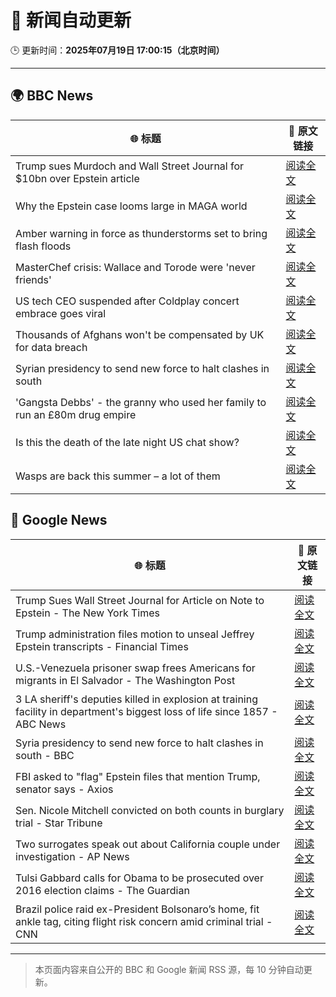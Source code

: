 # 🧠 新闻自动更新

🕒 更新时间：**2025年07月19日 17:00:15（北京时间）**

---

## 🌍 BBC News

| 🌐 标题 | 🔗 原文链接 |
|--------|-------------|
| Trump sues Murdoch and Wall Street Journal for $10bn over Epstein article | [阅读全文](https://www.bbc.com/news/articles/c23g5xpggzmo) |
| Why the Epstein case looms large in MAGA world | [阅读全文](https://www.bbc.com/news/articles/cy8ge16d2y3o) |
| Amber warning in force as thunderstorms set to bring flash floods | [阅读全文](https://www.bbc.com/news/articles/c8j1nvp9440o) |
| MasterChef crisis: Wallace and Torode were 'never friends' | [阅读全文](https://www.bbc.com/news/articles/cj9vgwr48gwo) |
| US tech CEO suspended after Coldplay concert embrace goes viral | [阅读全文](https://www.bbc.com/news/articles/c80pnnn0gj3o) |
| Thousands of Afghans won't be compensated by UK for data breach | [阅读全文](https://www.bbc.com/news/articles/c20pd5035vyo) |
| Syrian presidency to send new force to halt clashes in south | [阅读全文](https://www.bbc.com/news/articles/c0m87d4p9gvo) |
| 'Gangsta Debbs' - the granny who used her family to run an £80m drug empire | [阅读全文](https://www.bbc.com/news/articles/cqx27w1dwe9o) |
| Is this the death of the late night US chat show? | [阅读全文](https://www.bbc.com/news/articles/cwye2w5n5q8o) |
| Wasps are back this summer – a lot of them | [阅读全文](https://www.bbc.com/news/articles/cz7ld2jgqz2o) |

## 📰 Google News

| 🌐 标题 | 🔗 原文链接 |
|--------|-------------|
| Trump Sues Wall Street Journal for Article on Note to Epstein - The New York Times | [阅读全文](https://news.google.com/rss/articles/CBMimAFBVV95cUxNUWNWNzdlU0U1UkVqZkJTYXlNODdWakxhNU5iVnVUVmQ0ZGl0VUhCSFE4YWt4YUpsT3YzbW5mNEJaQkx0cERYMTVyOENEajRvNW5ZTFVPdURyRzJ5Z2w5VDB4YlNkR1UxRWNvMDBNVmJrOG5OLUJWMGJJeEdPeWhfR0xCaUgtN2wzaWRJQlI2UnpuZTVzT25DLQ?oc=5) |
| Trump administration files motion to unseal Jeffrey Epstein transcripts - Financial Times | [阅读全文](https://news.google.com/rss/articles/CBMicEFVX3lxTE91OVJOUjloMnRkbEV2Sm9sY2lQTG15Z3kzX2lMenFrN3VHUUNmZGY0Q2hyR2E5cHpyTzAxREdIZ3dmTURmTDY0WDBuUHU2T1Y5N3ZpNF9lc2V4TGVYZlk1d2xlVF9lN3Vld244WTlaaVo?oc=5) |
| U.S.-Venezuela prisoner swap frees Americans for migrants in El Salvador - The Washington Post | [阅读全文](https://news.google.com/rss/articles/CBMiowFBVV95cUxOSGU5SXNQTktXbnJKVFBIdUJEbkhfWG00T1k3VVZIOXJzd2g0Umh3TndOMVBSTnoxMy1XaTZEMjExOXZxZGZOWGxCNkViR0Z6MzYxZWRsT3NaME1EVThSa3pWMTduejVQTmQ0OHpWd092ekpBYTh4aXZpZ3hGRUxncGNZSlVkVjBYZVZwck51M250bV9xTmlNcWQzdmhPa3FDLXVV?oc=5) |
| 3 LA sheriff's deputies killed in explosion at training facility in department's biggest loss of life since 1857 - ABC News | [阅读全文](https://news.google.com/rss/articles/CBMiqAFBVV95cUxNRjlSLWtwczlfUlRZU1Uwbko3THU2VlhGZE9nM29PQ2NwRG44cTVoRnd3Vm1Nd09RczNKTWNMNi1Ec2RJMGFQWUFDTll1VGRMVUl5TmpNbm94VFRVQkZOUWVhUzZEVGtFaHp6aHp6Z05xYW8tWGpCbXY1OEs0Z1B0SkdjNlpkTWtjZ1lBVjY4Zl94c0gyNzFaVkpoRVdFQm5kU1NfQ0JKb0LSAa4BQVVfeXFMUFN4Y3FnWWtMeVV3amd5dlVOQ1NvQ0VBUnA1ajF3eVl4MGxBYmZZajBIYTYtV0lfX3czUGVNLXdpRnphc2JORVhyVDVJR3d0RjNFc05RYTJ4ai1MMm0wWVc0ZkhDamN2a2RtbFZ3Y2lVMkdyV01qeExSN0g0c2hjUDFjMjJJQXAtcVRHeUFwcWRmLUY2Nl94SDNldGVGbzVISnpDdUY0d0tWT2U5TEpR?oc=5) |
| Syria presidency to send new force to halt clashes in south - BBC | [阅读全文](https://news.google.com/rss/articles/CBMiWkFVX3lxTE5pUVRWTEVXRlZYMzZfRTQ1SWU5dUdpZFI3Q25sT1RxdlRnT0FJRno3LUFOVGYwbkV1VW1BcXoxanRod19nMUU1WGtuT2M0QXhGRlNEdXhzNmpld9IBX0FVX3lxTE9tVHc2SmNGLXpGQ0h1SGI4LUFvMFliUHdKcGtQY2FrbmhQZHFWUU1aYlFZbUpVOTR4Tks4Y0ZfSUR6ZjJEaG5QVk5VSTZFYW1udGIyV3dNWU9NYk82SVY4?oc=5) |
| FBI asked to "flag" Epstein files that mention Trump, senator says - Axios | [阅读全文](https://news.google.com/rss/articles/CBMid0FVX3lxTE0zNGktaUhtNnBBbW9WWUlMNVAtZzhTU09BZFExUXBBMXZnUXlRUUdaUE5QSUhYVzRsT3dOdURrM0R6QjhiUWFMWmtqRzdjSEZEOWdkQS1QdVR0aENEZzluVVJXOXhzT214LXM2c0ZvWFZRZVR1NFdV?oc=5) |
| Sen. Nicole Mitchell convicted on both counts in burglary trial - Star Tribune | [阅读全文](https://news.google.com/rss/articles/CBMijgFBVV95cUxQdU9Rdm53MG1UQlkxVDI4Y2liYjh2bDI4aWY4akJDVVRfck8wUjJCT2ZDeHpSRkRRM3BPNGFzWmhMVDBCcE41MGZaR0ljRHlyNWJmZk1EZ3BLd19qQjVVR0Z0d0FCc0ZnUHRSYk52aXpJYzhSbUhHZlVmYjByWndxZnhxajQwamVEamRVMlNR?oc=5) |
| Two surrogates speak out about California couple under investigation - AP News | [阅读全文](https://news.google.com/rss/articles/CBMiqwFBVV95cUxPQnhmbFkzQTNuZ1JWdXk3TVJYWGlzd2dYLXVBODhxSENBUEJ1S21HYlFybnRnUUEtR21lS1FKRUU0alFkbFpFdkkxcnprWWtGcnVsS0htLUpUU3B2ZE82WnQ3RkFVVTlaN2JXTU9FRU9SMFpkQTJ3ZDJYRTUtNnJ1aXlsTlBCaFFCXy1FejQ0WVFuTWl5WHRpcjFtQ2hQTm9KRHNMdHVxZ0tWUHM?oc=5) |
| Tulsi Gabbard calls for Obama to be prosecuted over 2016 election claims - The Guardian | [阅读全文](https://news.google.com/rss/articles/CBMikgFBVV95cUxNM0xHWU11enVKTEZQNWJKRnlHUjdYZnQ2c3hoczZpd0txMnVxUUJ4VVV0RENDN2V5SFBETmF3NmhLZ3dxc1NGejFrak91UnNBMzE4ZHZRd0JEVnc5T2o4RUdpU29WVGxZQ1lFd2N6M3lwYVduLWtOUnJhYTUzQ2RxVE9xc2dfREExZ0MtT3FmR2c1dw?oc=5) |
| Brazil police raid ex-President Bolsonaro’s home, fit ankle tag, citing flight risk concern amid criminal trial - CNN | [阅读全文](https://news.google.com/rss/articles/CBMibkFVX3lxTFBPbHJ4OUxzTmZLSjEzeWVSanJyeW5aRDRicnliUFFtZDlZRjVGdndvVGV6NG0xTFVuWEd1TUJLcHZyMlItbDVaUExRRXF3U1NfdWdvdUllWjBGNFJXUWZxbTZHaGxpNjQ4Q2VwNHd30gFzQVVfeXFMTkkxRlFDVDBaSm9JUXZNNGtzLThuRkhicUtCUUhUZG5UUDZNb3NIeVhkbURhWXBvZUpYT01KUmlQVnR1OHFRRTN4QTUtNWVfbS1TVllfUExUQ0JnLTVjT0MzSGd0TjFxNVRPVnZzanhPWW5raw?oc=5) |

---
> 本页面内容来自公开的 BBC 和 Google 新闻 RSS 源，每 10 分钟自动更新。
